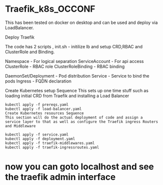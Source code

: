 # Traefik_k8s_OCCONF
This has been tested on docker on desktop and can be used and deploy via LoadBalancer.

Deploy Traefik

The code has 2 scripts , init.sh - initilize lb and setup CRD,RBAC and ClusterRole and Binding.

Namespace - For logical separation
ServiceAccount - For api access
ClusterRole - RBAC role
ClusterRoleBinding - RBAC binding

DaemonSet/Deployment - Pod distribution
Service - Service to bind the pods
Ingress - FQDN declaration

Create Kubernetes setup Sequence
This sets up one time stuff such as loading initial CRD from Traefik and installing a Load Balancer
```
kubectl apply -f prereqs.yaml        
kubectl apply -f load-balancer.yaml
Create Kubernetes resources Sequence
This section will do the actual deployment of code and assign a service layer to that as well as configure the Traefik ingress Routers and Middleware

kubectl apply -f service.yaml
kubectl apply -f deployment.yaml
kubectl apply -f traefik-middlewares.yaml
kubectl apply -f traefik-ingressroutes.yaml
```
# now you can goto localhost and see the traefik admin interface
